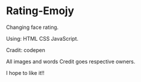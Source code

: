 # Rating-Emojy
Changing face rating.

Using: HTML CSS JavaScript.

Cradit: codepen

All images and words Credit goes respective owners.

I hope to like it!!
